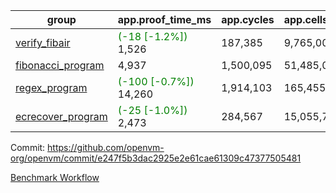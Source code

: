 | group | app.proof_time_ms | app.cycles | app.cells_used | leaf.proof_time_ms | leaf.cycles | leaf.cells_used |
| -- | -- | -- | -- | -- | -- | -- |
| [verify_fibair](https://github.com/openvm-org/openvm/blob/benchmark-results/benchmarks-pr/1338/verify_fibair-e247f5b3dac2925e2e61cae61309c47377505481.md) |<span style='color: green'>(-18 [-1.2%])</span> 1,526 |  187,385 |  9,765,005 |- | - | - |
| [fibonacci_program](https://github.com/openvm-org/openvm/blob/benchmark-results/benchmarks-pr/1338/fibonacci-e247f5b3dac2925e2e61cae61309c47377505481.md) | 4,937 |  1,500,095 |  51,485,080 |- | - | - |
| [regex_program](https://github.com/openvm-org/openvm/blob/benchmark-results/benchmarks-pr/1338/regex-e247f5b3dac2925e2e61cae61309c47377505481.md) |<span style='color: green'>(-100 [-0.7%])</span> 14,260 |  1,914,103 |  165,455,373 |- | - | - |
| [ecrecover_program](https://github.com/openvm-org/openvm/blob/benchmark-results/benchmarks-pr/1338/ecrecover-e247f5b3dac2925e2e61cae61309c47377505481.md) |<span style='color: green'>(-25 [-1.0%])</span> 2,473 |  284,567 |  15,055,723 |- | - | - |


Commit: https://github.com/openvm-org/openvm/commit/e247f5b3dac2925e2e61cae61309c47377505481

[Benchmark Workflow](https://github.com/openvm-org/openvm/actions/runs/13161808567)
